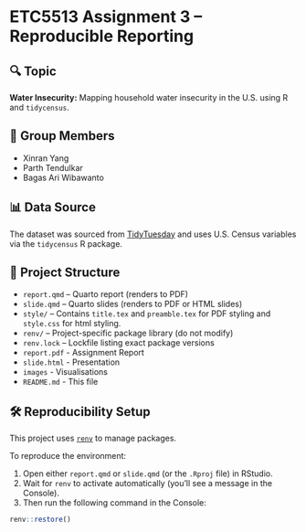 # ETC5513 Assignment 3 – Reproducible Reporting

## 🔍 Topic  
**Water Insecurity:** Mapping household water insecurity in the U.S. using R and `tidycensus`.

## 👥 Group Members  
- Xinran Yang  
- Parth Tendulkar  
- Bagas Ari Wibawanto  

## 📊 Data Source  
The dataset was sourced from [TidyTuesday](https://github.com/rfordatascience/tidytuesday) and uses U.S. Census variables via the `tidycensus` R package.

## 📁 Project Structure

- `report.qmd` – Quarto report (renders to PDF)
- `slide.qmd` – Quarto slides (renders to PDF or HTML slides)
- `style/` – Contains `title.tex` and `preamble.tex` for PDF styling and `style.css` for html styling.
- `renv/` – Project-specific package library (do not modify)
- `renv.lock` – Lockfile listing exact package versions
- `report.pdf` - Assignment Report
- `slide.html` - Presentation
- `images` - Visualisations
- `README.md` - This file

## 🛠️ Reproducibility Setup

This project uses [`renv`](https://rstudio.github.io/renv/) to manage packages.

To reproduce the environment:

1. Open either `report.qmd` or `slide.qmd` (or the `.Rproj` file) in RStudio.  
2. Wait for `renv` to activate automatically (you’ll see a message in the Console).
3. Then run the following command in the Console:

```r
renv::restore()
